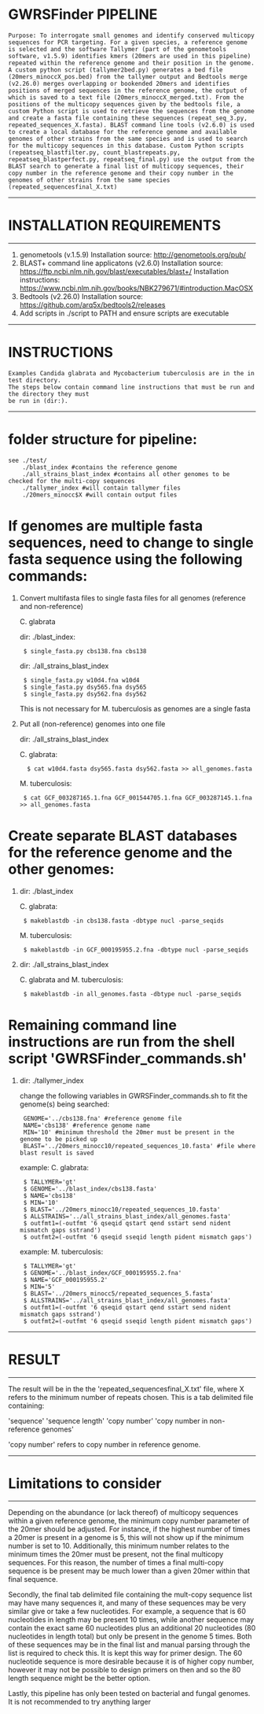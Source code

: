# GWRSFinder PIPELINE
    Purpose: To interrogate small genomes and identify conserved multicopy sequences for PCR targeting. For a given species, a reference genome is selected and the software Tallymer (part of the genometools software, v1.5.9) identifies kmers (20mers are used in this pipeline) repeated within the reference genome and their position in the genome. A custom python script (tallymer2bed.py) generates a bed file (20mers_minoccX_pos.bed) from the tallymer output and Bedtools merge (v2.26.0) merges overlapping or bookended 20mers and identifies positions of merged sequences in the reference genome, the output of which is saved to a text file (20mers_minoccX_merged.txt). From the positions of the multicopy sequences given by the bedtools file, a custom Python script is used to retrieve the sequences from the genome and create a fasta file containing these sequences (repeat_seq_3.py, repeated_sequences_X.fasta). BLAST command line tools (v2.6.0) is used to create a local database for the reference genome and available genomes of other strains from the same species and is used to search for the multicopy sequences in this database. Custom Python scripts (repeatseq_blastfilter.py, count_blastrepeats.py, repeatseq_blastperfect.py, repeatseq_final.py) use the output from the BLAST search to generate a final list of multicopy sequences, their copy number in the reference genome and their copy number in the genomes of other strains from the same species (repeated_sequencesfinal_X.txt)

--------------------------------------------------------------------------------------------------
# INSTALLATION REQUIREMENTS 
--------------------------------------------------------------------------------------------------
1. genometools (v.1.5.9) 
    Installation source: http://genometools.org/pub/
2. BLAST+ command line applicatons (v2.6.0) 
    Installation source: https://ftp.ncbi.nlm.nih.gov/blast/executables/blast+/
    Installation instructions: https://www.ncbi.nlm.nih.gov/books/NBK279671/#introduction.MacOSX
3. Bedtools (v2.26.0)
    Installation source: https://github.com/arq5x/bedtools2/releases
4. Add scripts in ./script to PATH and ensure scripts are executable

--------------------------------------------------------------------------------------------------
# INSTRUCTIONS
    Examples Candida glabrata and Mycobacterium tuberculosis are in the in test directory. 
    The steps below contain command line instructions that must be run and the directory they must 
    be run in (dir:). 
--------------------------------------------------------------------------------------------------
# folder structure for pipeline:
    see ./test/
        ./blast_index #contains the reference genome
        ./all_strains_blast_index #contains all other genomes to be checked for the multi-copy sequences
        ./tallymer_index #will contain tallymer files
        ./20mers_minocc$X #will contain output files

# If genomes are multiple fasta sequences, need to change to single fasta sequence using the following commands:
1. Convert multifasta files to single fasta files for all genomes (reference and non-reference)
    
    C. glabrata 
    
    dir: ./blast_index:

        $ single_fasta.py cbs138.fna cbs138

    dir: ./all_strains_blast_index

        $ single_fasta.py w10d4.fna w10d4
        $ single_fasta.py dsy565.fna dsy565
        $ single_fasta.py dsy562.fna dsy562

    This is not necessary for M. tuberculosis as genomes are a single fasta

2. Put all (non-reference) genomes into one file
   
    dir: ./all_strains_blast_index
   
    C. glabrata:
        
         $ cat w10d4.fasta dsy565.fasta dsy562.fasta >> all_genomes.fasta
    M. tuberculosis:

   	    $ cat GCF_003287165.1.fna GCF_001544705.1.fna GCF_003287145.1.fna >> all_genomes.fasta

# Create separate BLAST databases for the reference genome and the other genomes:
1. dir: ./blast_index
    
    C. glabrata:

        $ makeblastdb -in cbs138.fasta -dbtype nucl -parse_seqids
    M. tuberculosis:
        
        $ makeblastdb -in GCF_000195955.2.fna -dbtype nucl -parse_seqids
2. dir: ./all_strains_blast_index
    
    C. glabrata and M. tuberculosis:
	    
        $ makeblastdb -in all_genomes.fasta -dbtype nucl -parse_seqids

# Remaining command line instructions are run from the shell script 'GWRSFinder_commands.sh'
1. dir: ./tallymer_index
    
    change the following variables in GWRSFinder_commands.sh to fit the genome(s) being searched: 
        
        GENOME='../cbs138.fna' #reference genome file
        NAME='cbs138' #reference genome name
        MIN='10' #minimum threshold the 20mer must be present in the genome to be picked up
        BLAST='../20mers_minocc10/repeated_sequences_10.fasta' #file where blast result is saved
    
    example: C. glabrata:	
	    
        $ TALLYMER='gt'
	    $ GENOME='../blast_index/cbs138.fasta'
	    $ NAME='cbs138'
	    $ MIN='10'
	    $ BLAST='../20mers_minocc10/repeated_sequences_10.fasta'
	    $ ALLSTRAINS='../all_strains_blast_index/all_genomes.fasta'
	    $ outfmt1=(-outfmt '6 qseqid qstart qend sstart send nident mismatch gaps sstrand')
	    $ outfmt2=(-outfmt '6 qseqid sseqid length pident mismatch gaps')

    
    example: M. tuberculosis:
	
        $ TALLYMER='gt'
	    $ GENOME='../blast_index/GCF_000195955.2.fna'
	    $ NAME='GCF_000195955.2'
	    $ MIN='5'
	    $ BLAST='../20mers_minocc5/repeated_sequences_5.fasta'
	    $ ALLSTRAINS='../all_strains_blast_index/all_genomes.fasta'
	    $ outfmt1=(-outfmt '6 qseqid qstart qend sstart send nident mismatch gaps sstrand')
	    $ outfmt2=(-outfmt '6 qseqid sseqid length pident mismatch gaps')
	

--------------------------------------------------------------------------------------------------
# RESULT
--------------------------------------------------------------------------------------------------
The result will be in the the 'repeated_sequencesfinal_X.txt' file, where X refers to the minimum
number of repeats chosen. This is a tab delimited file containing:

'sequence'    'sequence length' 'copy number' 'copy number in non-reference genomes'

'copy number' refers to copy number in reference genome.

--------------------------------------------------------------------------------------------------
# Limitations to consider
--------------------------------------------------------------------------------------------------
Depending on the abundance (or lack thereof) of multicopy sequences within a given reference genome,
the minimum copy number parameter of the 20mer should be adjusted. For instance, if the highest
number of times a 20mer is present in a genome is 5, this will not show up if the minimum number is 
set to 10. Additionally, this minimum number relates to the minimum times the 20mer must be present, 
not the final multicopy sequences. For this reason, the number of times a final multi-copy sequence 
is be present may be much lower than a given 20mer within that final sequence.

Secondly, the final tab delimited file containing the mult-copy sequence list may have many sequences it,
and many of these sequences may be very similar give or take a few nucleotides. For example, a sequence 
that is 60 nucleotides in length may be present 10 times, while another sequence may contain the exact 
same 60 nucleotides plus an additional 20 nucleotides (80 nucleotides in length total) but only be present
in the genome 5 times. Both of these sequences may be in the final list and manual parsing through the list
is required to check this. It is kept this way for primer design. The 60 nucleotide sequence is more desirable
because it is of higher copy number, however it may not be possible to design primers on then and so the 80 
length sequence might be the better option. 

Lastly, this pipeline has only been tested on bacterial and fungal genomes. It is not recommended to try anything 
larger